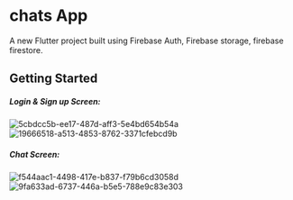 # chats App

A new Flutter project built using Firebase Auth, Firebase storage, firebase firestore.

## Getting Started

##### Login & Sign up Screen:
![5cbdcc5b-ee17-487d-aff3-5e4bd654b54a](https://github.com/Ahmedab0/Chat-Application/assets/38362624/2bff5bad-a9a5-4a42-b3d4-046739648b7c)
![19666518-a513-4853-8762-3371cfebcd9b](https://github.com/Ahmedab0/Chat-Application/assets/38362624/98be613f-1b3e-40a4-b746-84702bf6ae2e)

##### Chat Screen:
![f544aac1-4498-417e-b837-f79b6cd3058d](https://github.com/Ahmedab0/Chat-Application/assets/38362624/04c62e1a-0a86-43fd-a52a-89b5d965cb3a)
![9fa633ad-6737-446a-b5e5-788e9c83e303](https://github.com/Ahmedab0/Chat-Application/assets/38362624/73c88c9c-4a1a-4724-ba54-6456c680482b)
